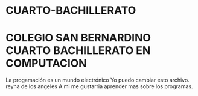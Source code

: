 # CUARTO-BACHILLERATO
# COLEGIO SAN BERNARDINO CUARTO BACHILLERATO EN COMPUTACION
La progamación es un mundo electrónico
Yo puedo cambiar esto archivo.
reyna de los angeles
A mi me gustarria aprender mas sobre los programas.
